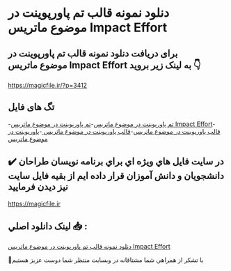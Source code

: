 # دنلود نمونه قالب تم پاورپوینت در موضوع ماتریس Impact Effort

## برای دریافت دنلود نمونه قالب تم پاورپوینت در موضوع ماتریس Impact Effort به لینک زیر بروید 👇

https://magicfile.ir/?p=3412

## تگ های فایل

-[تم پاورپوینت در موضوع ماتریس](https://magicfile.ir/product/%d9%82%d8%a7%d9%84%d8%a8-%d8%aa%d9%85-%d9%be%d8%a7%d9%88%d8%b1%d9%be%d9%88%db%8c%d9%86%d8%aa-%d8%af%d8%b1-%d9%85%d9%88%d8%b6%d9%88%d8%b9%d9%85%d8%a7%d8%aa%d8%b1%db%8c%d8%b3-impact-effort/)-[تم پاورپوینت در موضوع ماتریس Impact Effort](https://magicfile.ir/product/%d9%82%d8%a7%d9%84%d8%a8-%d8%aa%d9%85-%d9%be%d8%a7%d9%88%d8%b1%d9%be%d9%88%db%8c%d9%86%d8%aa-%d8%af%d8%b1-%d9%85%d9%88%d8%b6%d9%88%d8%b9%d9%85%d8%a7%d8%aa%d8%b1%db%8c%d8%b3-impact-effort/)-[قالب پاورپوینت در موضوع ماتریس](https://magicfile.ir/product/%d9%82%d8%a7%d9%84%d8%a8-%d8%aa%d9%85-%d9%be%d8%a7%d9%88%d8%b1%d9%be%d9%88%db%8c%d9%86%d8%aa-%d8%af%d8%b1-%d9%85%d9%88%d8%b6%d9%88%d8%b9%d9%85%d8%a7%d8%aa%d8%b1%db%8c%d8%b3-impact-effort/)-[قالب پاورپوینت در موضوع ماتریس ](https://magicfile.ir/product/%d9%82%d8%a7%d9%84%d8%a8-%d8%aa%d9%85-%d9%be%d8%a7%d9%88%d8%b1%d9%be%d9%88%db%8c%d9%86%d8%aa-%d8%af%d8%b1-%d9%85%d9%88%d8%b6%d9%88%d8%b9%d9%85%d8%a7%d8%aa%d8%b1%db%8c%d8%b3-impact-effort/)-[پاورپوینت در موضوع ماتریس](https://magicfile.ir/product/%d9%82%d8%a7%d9%84%d8%a8-%d8%aa%d9%85-%d9%be%d8%a7%d9%88%d8%b1%d9%be%d9%88%db%8c%d9%86%d8%aa-%d8%af%d8%b1-%d9%85%d9%88%d8%b6%d9%88%d8%b9%d9%85%d8%a7%d8%aa%d8%b1%db%8c%d8%b3-impact-effort/)

## ✔️ در سايت فايل هاي ويژه اي براي برنامه نويسان طراحان دانشجويان و دانش آموزان قرار داده ايم از بقيه فايل سايت نيز ديدن فرماييد

https://magicfile.ir


## لينک دانلود اصلي 📥 :

[دنلود نمونه قالب تم پاورپوینت در موضوع ماتریس Impact Effort](https://magicfile.ir/product/%d9%82%d8%a7%d9%84%d8%a8-%d8%aa%d9%85-%d9%be%d8%a7%d9%88%d8%b1%d9%be%d9%88%db%8c%d9%86%d8%aa-%d8%af%d8%b1-%d9%85%d9%88%d8%b6%d9%88%d8%b9%d9%85%d8%a7%d8%aa%d8%b1%db%8c%d8%b3-impact-effort/) 


🙏با تشکر از همراهي شما مشتاقانه در وبسایت منتظر شما دوست عزیز هستیم

